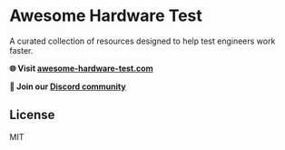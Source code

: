 # Awesome Hardware Test

A curated collection of resources designed to help test engineers work faster.

**🌐 Visit [awesome-hardware-test.com](https://awesome-hardware-test.com)**

**💬 Join our [Discord community](https://discord.gg/XuwYANGx7J)**

## License

MIT